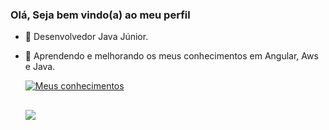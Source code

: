 ### Olá, Seja bem vindo(a) ao meu perfil

- 🔭 Desenvolvedor Java Júnior.
- 🌱 Aprendendo e melhorando os meus conhecimentos em Angular, Aws e Java.

  [![Meus conhecimentos](https://skillicons.dev/icons?i=angular,aws,css,docker,eclipse,gitlab,idea,java,js,jenkins,kafka,mongodb,mysql,postgres,rabbitmq,spring,ts,vscode&perline=6)](https://skillicons.dev)
    
  ##
  <div>
    <a href="https://www.linkedin.com/in/bruno-oliveira-ab03461a4/" target="_blanck"> <img src="https://img.shields.io/badge/LinkedIn-0077B5?style=for-the-badge&logo=linkedin&logoColor=white" target="_blank"></a>
  </div>
